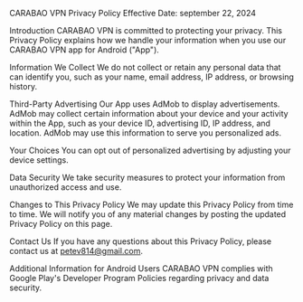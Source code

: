 CARABAO VPN Privacy Policy
Effective Date: september 22, 2024

Introduction
CARABAO VPN is committed to protecting your privacy. This Privacy Policy explains how we handle your information when you use our CARABAO VPN app for Android ("App").

Information We Collect
We do not collect or retain any personal data that can identify you, such as your name, email address, IP address, or browsing history.

Third-Party Advertising
Our App uses AdMob to display advertisements. AdMob may collect certain information about your device and your activity within the App, such as your device ID, advertising ID, IP address, and location. AdMob may use this information to serve you personalized ads.

Your Choices
You can opt out of personalized advertising by adjusting your device settings.

Data Security
We take security measures to protect your information from unauthorized access and use.

Changes to This Privacy Policy
We may update this Privacy Policy from time to time. We will notify you of any material changes by posting the updated Privacy Policy on this page.

Contact Us
If you have any questions about this Privacy Policy, please contact us at petev814@gmail.com.

Additional Information for Android Users
CARABAO VPN complies with Google Play's Developer Program Policies regarding privacy and data security.

